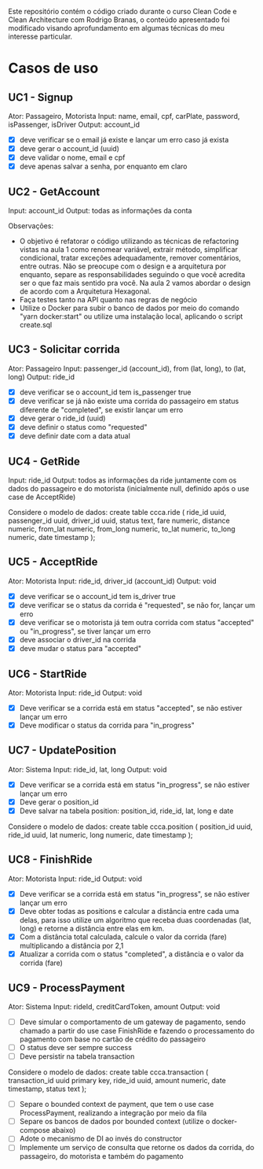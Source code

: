 Este repositório contém o código criado durante o curso Clean Code e Clean Architecture com Rodrigo Branas, o conteúdo apresentado foi modificado visando aprofundamento em algumas técnicas do meu interesse particular.

# Casos de uso
## UC1 - Signup
Ator: Passageiro, Motorista
Input: name, email, cpf, carPlate, password, isPassenger, isDriver
Output: account_id

-[x] deve verificar se o email já existe e lançar um erro caso já exista
-[x] deve gerar o account_id (uuid)
-[x] deve validar o nome, email e cpf
-[x] deve apenas salvar a senha, por enquanto em claro

## UC2 - GetAccount
Input: account_id
Output: todas as informações da conta

Observações:
* O objetivo é refatorar o código utilizando as técnicas de refactoring vistas na aula 1 como renomear variável, extrair método, simplificar condicional, tratar exceções adequadamente, remover comentários, entre outras. Não se preocupe com o design e a arquitetura por enquanto, separe as responsabilidades seguindo o que você acredita ser o que faz mais sentido pra você. Na aula 2 vamos abordar o design de acordo com a Arquitetura Hexagonal.
* Faça testes tanto na API quanto nas regras de negócio
* Utilize o Docker para subir o banco de dados por meio do comando "yarn docker:start" ou utilize uma instalação local, aplicando o script create.sql

## UC3 - Solicitar corrida
Ator: Passageiro
Input: passenger_id (account_id), from (lat, long), to (lat, long)
Output: ride_id

-[x] deve verificar se o account_id tem is_passenger true
-[x] deve verificar se já não existe uma corrida do passageiro em status diferente de "completed", se existir lançar um erro
-[x] deve gerar o ride_id (uuid)
-[x] deve definir o status como "requested"
-[x] deve definir date com a data atual

## UC4 - GetRide
Input: ride_id
Output: todos as informações da ride juntamente com os dados do passageiro e do motorista (inicialmente null, definido após o use case de AcceptRide)

Considere o modelo de dados:
create table ccca.ride (
  ride_id uuid,
  passenger_id uuid,
  driver_id uuid,
  status text,
  fare numeric,
  distance numeric,
  from_lat numeric,
  from_long numeric,
  to_lat numeric,
  to_long numeric,
  date timestamp
);

## UC5 - AcceptRide
Ator: Motorista
Input: ride_id, driver_id (account_id)
Output: void

-[x] deve verificar se o account_id tem is_driver true
-[x] deve verificar se o status da corrida é "requested", se não for, lançar um erro
-[x] deve verificar se o motorista já tem outra corrida com status "accepted" ou "in_progress", se tiver lançar um erro
-[x] deve associar o driver_id na corrida
-[x] deve mudar o status para "accepted"

## UC6 - StartRide
Ator: Motorista
Input: ride_id
Output: void

-[x] Deve verificar se a corrida está em status "accepted", se não estiver lançar um erro
-[x] Deve modificar o status da corrida para "in_progress"

## UC7 - UpdatePosition
Ator: Sistema
Input: ride_id, lat, long
Output: void

-[x] Deve verificar se a corrida está em status "in_progress", se não estiver lançar um erro
-[x] Deve gerar o position_id
-[x] Deve salvar na tabela position: position_id, ride_id, lat, long e date

Considere o modelo de dados:
create table ccca.position (
  position_id uuid,
  ride_id uuid,
  lat numeric,
  long numeric,
  date timestamp
);

## UC8 - FinishRide
Ator: Motorista
Input: ride_id
Output: void

-[x] Deve verificar se a corrida está em status "in_progress", se não estiver lançar um erro
-[x] Deve obter todas as positions e calcular a distância entre cada uma delas, para isso utilize um algoritmo que receba duas coordenadas (lat, long) e retorne a distância entre elas em km.
-[x] Com a distância total calculada, calcule o valor da corrida (fare) multiplicando a distância por 2,1
-[x] Atualizar a corrida com o status "completed", a distância e o valor da corrida (fare)

## UC9 - ProcessPayment
Ator: Sistema
Input: rideId, creditCardToken, amount
Output: void

-[ ] Deve simular o comportamento de um gateway de pagamento, sendo chamado a partir do use case FinishRide e fazendo o processamento do pagamento com base no cartão de crédito do passageiro
-[ ] O status deve ser sempre success
-[ ] Deve persistir na tabela transaction

Considere o modelo de dados:
create table ccca.transaction (
  transaction_id uuid primary key,
  ride_id uuid,
  amount numeric,
  date timestamp,
  status text
);

-[ ] Separe o bounded context de payment, que tem o use case ProcessPayment, realizando a integração por meio da fila
-[ ] Separe os bancos de dados por bounded context (utilize o docker-compose abaixo)
-[ ] Adote o mecanismo de DI ao invés do constructor
-[ ] Implemente um serviço de consulta que retorne os dados da corrida, do passageiro, do motorista e também do pagamento